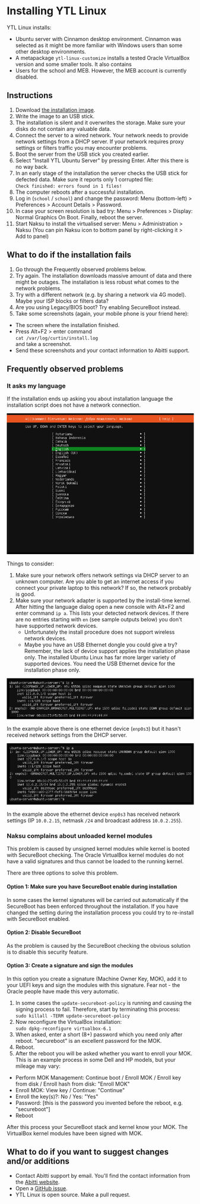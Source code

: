 # Installing YTL Linux

YTL Linux installs:
 * Ubuntu server with Cinnamon desktop environment. Cinnamon was selected
   as it might be more familiar with Windows users than some other desktop
   environments.
 * A metapackage `ytl-linux-customize` installs a tested Oracle VirtualBox
   version and some smaller tools. It also contains
 * Users for the school and MEB. However, the MEB account is currently disabled.

## Instructions

 1. Download [the installation image](https://linux.abitti.fi/ytl-install.iso).
 1. Write the image to an USB stick.
 1. The installation is silent and it overwrites the storage. Make sure your disks do not contain any valuable data.
 1. Connect the server to a wired network. Your network needs to provide network settings from a DHCP server. If your network requires proxy settings or filters traffic you may encounter problems.
 1. Boot the server from the USB stick you created earlier.
 1. Select "Install YTL Ubuntu Server" by pressing Enter. After this there is no way back.
 1. In an early stage of the installation the server checks the USB stick for defected data. Make sure it reports only 1 corrupted file:\
 `Check finished: errors found in 1 files!`
 1. The computer reboots after a successful installation.
 1. Log in (`school` / `school`) and change the password: Menu (bottom-left) > Preferences > Account Details > Password.
 1. In case your screen resolution is bad try: Menu > Preferences > Display: Normal Graphics On Boot. Finally, reboot the server.
 1. Start Naksu to install the virtualised server: Menu > Administration > Naksu (You can pin Naksu icon to bottom panel by right-clicking it > Add to panel)

## What to do if the installation fails

 1. Go through the Frequently observed problems below.
 1. Try again. The installation downloads massive amount of data and there might be outages. The installation is less robust what comes to the network problems.
 1. Try with a different network (e.g. by sharing a network via 4G model). Maybe your ISP blocks or filters data?
 1. Are you using Legacy/BIOS boot? Try enabling SecureBoot instead.
 1. Take some screenshots (again, your mobile phone is your friend here):
   * The screen where the installation finished.
   * Press Alt+F2 > enter command \
     `cat /var/log/curtin/install.log` \
     and take a screenshot.
   * Send these screenshots and your contact information to Abitti support.

## Frequently observed problems

### It asks my language

If the installation ends up asking you about installation language the installation
script does not have a network connection.

![Screenshot of the language selection menu](assets/install-no-network.png)

Things to consider:
 1. Make sure your network offers network settings via DHCP server to an
    unknown computer. Are you able to get an internet access if you connect
    your private laptop to this network? If so, the network probably is good.
 1. Make sure your network adapter is supported by the install-time kernel.
    After hitting the language dialog open a new console with Alt+F2 and enter
    command `ip a`. This lists your detected network devices. If there are no
    entries starting with `en` (see sample outputs below) you don't have supported
    network devices.
      * Unfortunately the install procedure does not support wireless network devices.
      * Maybe you have an USB Ethernet dongle you could give a try? Remember, the
        lack of device support applies the installation phase only. The installed
        Ubuntu Linux has far more larger variety of supported devices. You need
        the USB Ethernet device for the installation phase only.

![Example: Network device does not get settings from DHCP](assets/install-network-no-settings.png)

In the example above there is one ethernet device (`enp0s3`) but it hasn't received network
settings from the DHCP server.

![Example: Network device with settings](assets/install-network-ok.png)

In the example above the ethernet device `enp0s3` has received network settings (IP
`10.0.2.15`, netmask `/24` and broadcast address `10.0.2.255`).

### Naksu complains about unloaded kernel modules

This problem is caused by unsigned kernel modules while kernel is booted with SecureBoot checking.
The Oracle VirtualBox kernel modules do not have a valid signatures and thus cannot be loaded to the
running kernel.

There are three options to solve this problem.

#### Option 1: Make sure you have SecureBoot enable during installation

In some cases the kernel signatures will be carried out automatically if the SecureBoot has been
enforced throughout the installation. If you have changed the setting during the installation
process you could try to re-install with SecureBoot enabled.

#### Option 2: Disable SecureBoot

As the problem is caused by the SecureBoot checking the obvious solution is to disable this security
feature.

#### Option 3: Create a signature and sign the modules

In this option you create a signature (Machine Owner Key, MOK), add it to your UEFI keys and sign the modules with this signature. Fear not - the Oracle people have made this very automatic.

 1. In some cases the `update-secureboot-policy` is running and causing the signing process to fail. Therefore, start by terminating this process:\
   `sudo killall -TERM update-secureboot-policy`
 1. Now reconfigure the VirtualBox installation:\
   `sudo dpkg-reconfigure virtualbox-6.1`
 1. When asked, enter a short (8+) password which you need only after reboot. "secureboot" is an excellent password for the MOK.
 1. Reboot.
 1. After the reboot you will be asked whether you want to enroll your MOK. This is an example process in some Dell and HP models, but your mileage may vary:
  * Perform MOK Management: Continue boot / Enroll MOK / Enroll key from disk / Enroll hash from disk: "Enroll MOK"
  * Enroll MOK: View key / Continue: "Continue"
  * Enroll the key(s)?: No / Yes: "Yes"
  * Password: [this is the password you invented before the reboot, e.g. "secureboot"]
  * Reboot

After this process your SecureBoot stack and kernel know your MOK. The VirtualBox kernel modules have been signed with MOK.

## What to do if you want to suggest changes and/or additions

 * Contact Abitti support by email. You'll find the contact information from the [Abitti website](https://abitti.fi).
 * Open a [GitHub issue](https://github.com/digabi/ytl-linux/issues).
 * YTL Linux is open source. Make a pull request.
